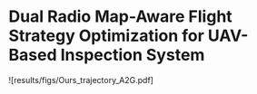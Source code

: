 # Dual Radio Map-Aware Flight Strategy Optimization for UAV-Based Inspection System
![results/figs/Ours_trajectory_A2G.pdf]
